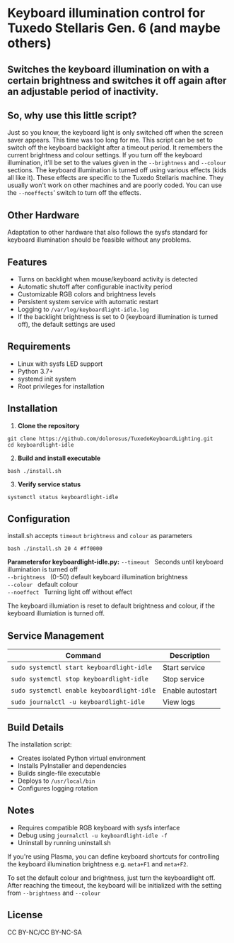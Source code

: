 # Keyboard illumination control for Tuxedo Stellaris Gen. 6 (and maybe others) 

## Switches the keyboard illumination  on with a certain brightness and switches it off again after an adjustable period of inactivity.

## So, why use this little script?
Just so you know, the keyboard light is only switched off when the screen saver appears. This time was too long for me.
This script can be set to switch off the keyboard backlight after a timeout period. It remembers the current brightness and colour settings. If you turn off the keyboard illumination, it'll be set to the values given in the `--brightness` and `--colour` sections.
The keyboard illumination is turned off using various effects (kids all like it). These effects are specific to the Tuxedo Stellaris machine. They usually won't work on other machines and are poorly coded.
You can use the `--noeffects`' switch to turn off the effects.


## Other Hardware
Adaptation to other hardware that also follows the sysfs standard for keyboard illumination should be feasible without any problems.

## Features

- Turns on backlight when mouse/keyboard activity is detected
- Automatic shutoff after configurable inactivity period
- Customizable RGB colors and brightness levels
- Persistent system service with automatic restart
- Logging to `/var/log/keyboardlight-idle.log`
- If the backlight brightness is set to 0 (keyboard illumination is turned off),
  the default settings are used

## Requirements

- Linux with sysfs LED support
- Python 3.7+
- systemd init system
- Root privileges for installation

## Installation

1. **Clone the repository**
```
git clone https://github.com/dolorosus/TuxedoKeyboardLighting.git
cd keyboardlight-idle
```

2. **Build and install executable**
```
bash ./install.sh
```

3. **Verify service status**
```
systemctl status keyboardlight-idle
```

## Configuration

install.sh accepts `timeout` `brightness` and `colour` as parameters
```
bash ./install.sh 20 4 #ff0000
```

**Parametersfor keyboardlight-idle.py:**
  `--timeout `     Seconds until keyboard illumination is turned off  
  `--brightness `  (0-50) default keyboard illumination brightness  
  `--colour `      default colour  
  `--noeffect `    Turning light off without effect

  The keyboard illumiation is reset to default brightness and colour, if the keyboard illumiation is turned off. 

## Service Management

| Command | Description |
|---------|-------------|
| `sudo systemctl start keyboardlight-idle` | Start service |
| `sudo systemctl stop keyboardlight-idle` | Stop service |
| `sudo systemctl enable keyboardlight-idle` | Enable autostart |
| `sudo journalctl -u keyboardlight-idle` | View logs |

## Build Details

The installation script:
- Creates isolated Python virtual environment
- Installs PyInstaller and dependencies
- Builds single-file executable
- Deploys to `/usr/local/bin`
- Configures logging rotation

## Notes 
- Requires compatible RGB keyboard with sysfs interface
- Debug using `journalctl -u keyboardlight-idle -f`
- Uninstall by running uninstall.sh


If you're using Plasma, you can define keyboard shortcuts for controlling the keyboard illumination brightness e.g. `meta+F1` and `meta+F2`.

To set the default colour and brightness, just turn the keyboardlight off. After reaching the timeout, the keyboard will be initialized with the setting from `--brightness` and `--colour`

## License

CC BY-NC/CC BY-NC-SA

